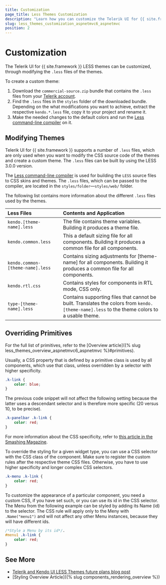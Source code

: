 ```yaml
---
title: Customization
page_title: Less Themes Customization
description: "Learn how you can customize the Telerik UI for {{ site.framework }} Less themes."
slug: less_themes_customization_aspnetmvc6_aspnetmvc
position: 2
---
```


# Customization

The Telerik UI for {{ site.framework }} LESS themes can be customized, through modifying the `.less` files of the themes.

To create a custom theme:

1. Download the `commercial-source.zip` bundle that contains the `.less` files from your [Telerik account](https://www.telerik.com/login/v2/telerik).
1. Find the `.less` files in the `styles` folder of the downloaded bundle. Depending on the what modifications you want to achieve, extract the respective `kendo.*.less` file, copy it to your project and rename it. 
1. Make the needed changes to the default colors and run the [Less command-line compiler](http://lesscss.org/#using-less-command-line-usage) on it.

## Modifying Themes

Telerik UI for {{ site.framework }} supports a number of `.less` files, which are only used when you want to modify the CSS source code of the themes and create a custom theme. The `.less` files can be built by using the LESS 3.0.0 version.

The [Less command-line compiler](http://lesscss.org/#using-less-command-line-usage) is used for building the `LESS` source files to CSS skins and themes. The `.less` files, which can be passed to the compiler, are located in the `styles/folder`&mdash;`styles/web/` folder. 

The following list contains more information about the different `.less` files used by the themes.

| Less Files  | Contents and Application  |
|:---         |:---                       |
| `kendo.[theme-name].less` | The file contains theme variables. Building it produces a theme file. |
| `kendo.common.less`| This a default sizing file for all components. Building it produces a common file for all components.|
| `kendo.common-[theme-name].less` | Contains sizing adjustments for [theme-name] for all components. Building it produces a common file for all components. |
| `kendo.rtl.css` | Contains styles for components in RTL mode, CSS only. |
| `type-[theme-name].less` | Contains supporting files that cannot be built. Translates the colors from `kendo.[theme-name].less` to the theme colors to a usable theme. |

## Overriding Primitives

For the full list of primitives, refer to the [Overview article]({% slug less_themes_overview_aspnetmvc6_aspnetmvc %}#primitives).

Usually, a CSS property that is defined by a primitive class is used by all components, which use that class, unless overridden by a selector with higher specificity.

```CSS
.k-link {
    color: blue;
}
```

The previous code snippet will not affect the following setting because the latter uses a descendant selector and is therefore more specific (20 versus 10, to be precise).

```CSS
.k-panelbar .k-link {
    color: red;
}
```

For more information about the CSS specificity, refer to [this article in the Smashing Magazine](http://www.smashingmagazine.com/2007/07/27/css-specificity-things-you-should-know/).

To override the styling for a given widget type, you can use a CSS selector with the CSS class of the component. Make sure to register the custom rules after the respective theme CSS files. Otherwise, you have to use higher specificity and longer complex CSS selectors.

```CSS
.k-menu .k-link {
    color: red;
}
```

To customize the appearance of a particular component, you need a custom CSS, if you have set such, or you can use its id in the CSS selector. The Menu from the following example can be styled by adding its Name (id) to the selector. The CSS rule will apply only to the Meny with `.Name("menu1")` and will not affect any other Menu instances, because they will have different ids.

```CSS
/*Style a Menu by its id*/.
#menu1 .k-link {
    color: red;
}
```

## See More

* [Telerik and Kendo UI LESS Themes future plans blog post](https://www.telerik.com/blogs/future-plans-telerik-kendo-ui-less-themes)
* [Styling Overview Article]({% slug components_rendering_overview %})
